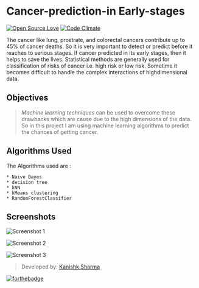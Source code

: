 # Cancer-prediction-in Early-stages
[![Open Source Love](https://badges.frapsoft.com/os/v3/open-source.svg?v=102)](https://github.com/kanishksh4rma/Cancer-Prediction-in-Early-stages) [![Code Climate](https://codeclimate.com/github/boennemann/badges.svg)](https://github.com/kanishksh4rma/Cancer-Prediction-in-Early-stages)

The cancer like lung, prostrate, and colorectal cancers contribute up to 45% of cancer deaths. So it is very important to detect or predict before it reaches to serious stages. If cancer predicted in its early stages, then it helps to save the lives. Statistical methods are generally used for classification of risks of cancer i.e. high risk or low risk. Sometime it becomes difficult to handle the complex interactions of highdimensional data.

## Objectives

> *Machine learning techniques* can be used to overcome these drawbacks which are cause due to the high dimensions of the data. So in this project I am using machine learning algorithms to predict the chances of getting cancer.

## Algorithms Used

The Algorithms used are : 

	* Naive Bayes
	* decision tree
	* kNN
	* kMeans clustering
	* RandomForestClassifier

## Screenshots

![Screenshot 1](/screenshots/ss1.png)

![Screenshot 2](/screenshots/ss2.png)

![Screenshot 3](/screenshots/ss3.png)

> Developed by: [Kanishk Sharma]('github.com/kanishksh4rma')


[![forthebadge](https://forthebadge.com/images/badges/built-with-love.svg)](https://github.com/kanishksh4rma/Cancer-Prediction-in-Early-stages)
